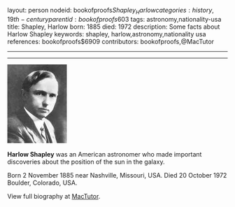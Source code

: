 layout: person
nodeid: bookofproofs$Shapley_Harlow
categories: history,19th-century
parentid: bookofproofs$603
tags: astronomy,nationality-usa
title: Shapley, Harlow
born: 1885
died: 1972
description: Some facts about Harlow Shapley
keywords: shapley, harlow,astronomy,nationality usa
references: bookofproofs$6909
contributors: bookofproofs,@MacTutor

---


---

![Shapley_Harlow.jpg](https://github.com/bookofproofs/bookofproofs.github.io/blob/main/_sources/_assets/images/portraits/Shapley_Harlow.jpg?raw=true)

**Harlow Shapley** was an American astronomer who made important discoveries about the position of the sun in the galaxy.

Born 2 November 1885 near Nashville, Missouri, USA. Died 20 October 1972 Boulder, Colorado, USA.


View full biography at [MacTutor](https://mathshistory.st-andrews.ac.uk/Biographies/Shapley_Harlow/).
